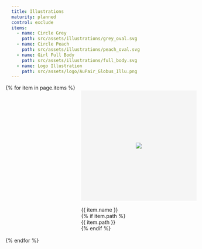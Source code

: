 ```yaml
---
title: Illustrations
maturity: planned
control: exclude
items: 
  - name: Circle Grey
    path: src/assets/illustrations/grey_oval.svg
  - name: Circle Peach
    path: src/assets/illustrations/peach_oval.svg
  - name: Girl Full Body
    path: src/assets/illustrations/full_body.svg
  - name: Logo Illustration
    path: src/assets/logo/AuPair_Globus_Illu.png
---
```

<style>
.set {
  display: flex;
  flex-wrap: wrap;
  margin: 0 -1rem;
  margin-top:  0;
  padding: 0;
  list-style: none;
}
li {
  flex: 1 0 20%;
  margin: 1rem;
}
.image {
  display: flex;
  flex-direction: column;
  align-items: center;
  justify-content: center;
  width: 100%;
  min-width: 280px;
  height: 300px;
  background-color: whitesmoke;
  border: 1px solid whitesmoke;
  margin-bottom: 1rem;
}
img {
  max-height: 100%;
}
p {
  margin: 0;
}
</style>
<ul class="set">
{% for item in page.items %} 
  <li>
    <div class="image"><img src="{{ site.baseurl }}/{{ item.path }}"/></div>
    <p class="header">{{ item.name }}</p>
    {% if item.path %}<p>{{ item.path }}</p>{% endif %}
  </li>
{% endfor %}
</ul>